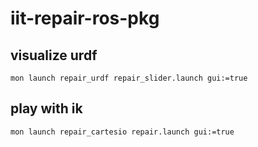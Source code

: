 # iit-repair-ros-pkg


## visualize urdf
```
mon launch repair_urdf repair_slider.launch gui:=true
```

## play with ik
```
mon launch repair_cartesio repair.launch gui:=true
```
